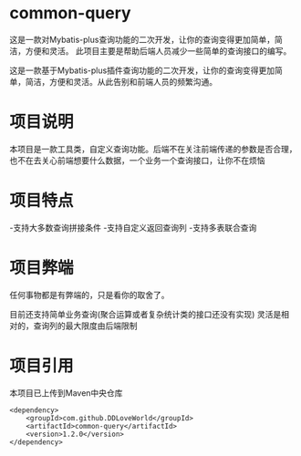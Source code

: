 # common-query
这是一款对Mybatis-plus查询功能的二次开发，让你的查询变得更加简单，简洁，方便和灵活。
此项目主要是帮助后端人员减少一些简单的查询接口的编写。

这是一款基于Mybatis-plus插件查询功能的二次开发，让你的查询变得更加简单，简洁，方便和灵活。从此告别和前端人员的频繁沟通。

# 项目说明
本项目是一款工具类，自定义查询功能。后端不在关注前端传递的参数是否合理，也不在去关心前端想要什么数据，一个业务一个查询接口，让你不在烦恼
# 项目特点
-支持大多数查询拼接条件
-支持自定义返回查询列
-支持多表联合查询
# 项目弊端
 任何事物都是有弊端的，只是看你的取舍了。

 目前还支持简单业务查询(聚合运算或者复杂统计类的接口还没有实现)
 灵活是相对的，查询列的最大限度由后端限制
# 项目引用
 本项目已上传到Maven中央仓库

    <dependency>
        <groupId>com.github.DDLoveWorld</groupId>
        <artifactId>common-query</artifactId>
        <version>1.2.0</version>
    </dependency>



